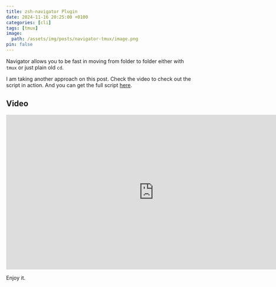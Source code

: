 ```yaml
---
title: zsh-navigator Plugin
date: 2024-11-16 20:25:00 +0100
categories: [cli]
tags: [tmux]
image:
  path: /assets/img/posts/navigator-tmux/image.png
pin: false
---
```


Navigator allows you to be fast in moving from folder to folder either with `tmux` or just plain old `cd`.

I am taking another approach on this post. Check the video to check out the script in action.
And you can get the full script [here](https://github.com/Andree37/zsh-navigator).

## Video

<iframe width="800" height="420" src="https://www.youtube.com/embed/roEfho_wy78?si=9NEtWVWJ6NJXMmM2" title="Navigator" frameborder="0" allow="accelerometer; autoplay; clipboard-write; encrypted-media; gyroscope; picture-in-picture" allowfullscreen></iframe>

Enjoy it.
